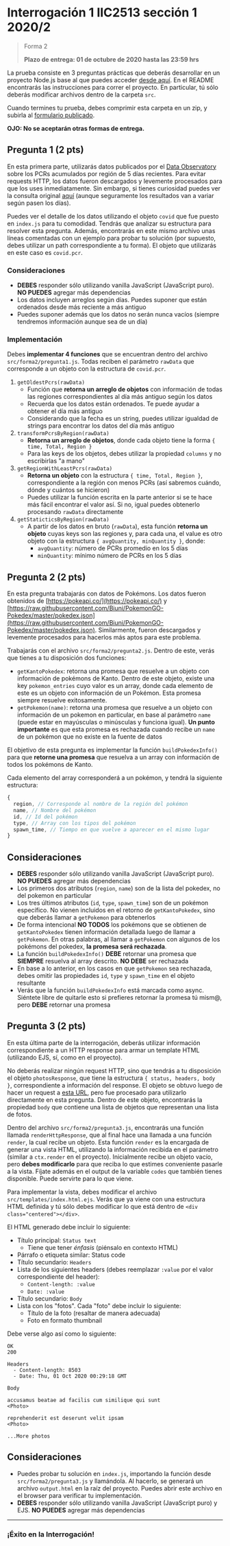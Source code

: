 # Interrogación 1 IIC2513 sección 1 2020/2
> Forma 2
>
> **Plazo de entrega: 01 de octubre de 2020 hasta las 23:59 hrs**

La prueba consiste en 3 preguntas prácticas que deberás desarrollar en un proyecto Node.js base al que puedes acceder [desde aquí](https://github.com/IIC2513-2020-2/interrogation-one). En el README encontrarás las instrucciones para correr el proyecto. En particular, tú sólo deberás modificar archivos dentro de la carpeta `src`.

Cuando termines tu prueba, debes comprimir esta carpeta en un zip, y subirla al [formulario publicado](https://forms.gle/TNBd4C6nMDW9mD587).

**OJO: No se aceptarán otras formas de entrega.**

## Pregunta 1 (2 pts)

En esta primera parte, utilizarás datos publicados por el [Data Observatory](https://github.com/Data-Observatory/covid19-API) sobre los PCRs acumulados por región de 5 días recientes. Para evitar requests HTTP, los datos fueron descargados y levemente procesados para que los uses inmediatamente. Sin embargo, si tienes curiosidad puedes ver la consulta original [aquí](http://covid19.dataobservatory.net:85/query?db=covid19&q=SELECT%20*%20FROM%20%22PCR_Regional%22%20ORDER%20BY%20time%20DESC%20LIMIT%2080) (aunque seguramente los resultados van a variar según pasen los días).

Puedes ver el detalle de los datos utilizando el objeto `covid` que fue puesto en `index.js` para tu comodidad. Tendrás que analizar su estructura para resolver esta pregunta. Además, encontrarás en este mismo archivo unas líneas comentadas con un ejemplo para probar tu solución (por supuesto, debes utilizar un path correspondiente a tu forma). El objeto que utilizarás en este caso es `covid.pcr`.

### Consideraciones
- **DEBES** responder sólo utilizando vanilla JavaScript (JavaScript puro). **NO PUEDES** agregar más dependencias
- Los datos incluyen arreglos según días. Puedes suponer que están ordenados desde más reciente a más antiguo
- Puedes suponer además que los datos no serán nunca vacíos (siempre tendremos información aunque sea de un día)

### Implementación

Debes **implementar 4 funciones** que se encuentran dentro del archivo `src/forma2/pregunta1.js`. Todas reciben el parámetro `rawData` que corresponde a un objeto con la estructura de `covid.pcr`.

1. `getOldestPcrs(rawData)`
    - Función que **retorna un arreglo de objetos** con información de todas las regiones correspondientes al día más antiguo según los datos
    - Recuerda que los datos están ordenados. Te puede ayudar a obtener el día más antiguo
    - Considerando que la fecha es un string, puedes utilizar igualdad de strings para encontrar los datos del día más antiguo
2. `transformPcrsByRegion(rawData)`
    - **Retorna un arreglo de objetos**, donde cada objeto tiene la forma `{ time, Total, Region }`
    - Para las keys de los objetos, debes utilizar la propiedad `columns` y no escribirlas "a mano"
3. `getRegionWithLeastPcrs(rawData)`
    - **Retorna un objeto** con la estructura `{ time, Total, Region }`, correspondiente a la región con menos PCRs (así sabremos cuándo, dónde y cuántos se hicieron)
    - Puedes utilizar la función escrita en la parte anterior si se te hace más fácil encontrar el valor así. Si no, igual puedes obtenerlo procesando `rawData` directamente
4. `getStaticticsByRegion(rawData)`
    - A partir de los datos en bruto (`rawData`), esta función **retorna un objeto** cuyas keys son las regiones y, para cada una, el value es otro objeto con la estructura `{ avgQuantity, minQuantity }`, donde:
      - `avgQuantity`: número de PCRs promedio en los 5 días
      - `minQuantity`: mínimo número de PCRs en los 5 días

## Pregunta 2 (2 pts)

En esta pregunta trabajarás con datos de Pokémons. Los datos fueron obtenidos de [https://pokeapi.co/](https://pokeapi.co/) y [https://raw.githubusercontent.com/Biuni/PokemonGO-Pokedex/master/pokedex.json](https://raw.githubusercontent.com/Biuni/PokemonGO-Pokedex/master/pokedex.json). Similarmente, fueron descargados y levemente procesados para hacerlos más aptos para este problema.

Trabajarás con el archivo `src/forma2/pregunta2.js`. Dentro de este, verás que tienes a tu disposición dos funciones:

- `getKantoPokedex`: retorna una promesa que resuelve a un objeto con información de pokémons de Kanto. Dentro de este objeto, existe una key `pokemon_entries` cuyo valor es un array, donde cada elemento de este es un objeto con información de un Pokémon. Esta promesa siempre resuelve exitosamente.
- `getPokemon(name)`: retorna una promesa que resuelve a un objeto con información de un pokemon en particular, en base al parámetro `name` (puede estar en mayúsculas o minúsculas y funciona igual). **Un punto importante** es que esta promesa es rechazada cuando recibe un `name` de un pokémon que no existe en la fuente de datos

El objetivo de esta pregunta es implementar la función `buildPokedexInfo()` para que **retorne una promesa** que resuelva a un array con información de todos los pokémons de Kanto.

Cada elemento del array corresponderá a un pokémon, y tendrá la siguiente estructura:
```javascript
{
  region, // Corresponde al nombre de la región del pokémon
  name, // Nombre del pokémon
  id, // Id del pokémon
  type, // Array con los tipos del pokémon
  spawn_time, // Tiempo en que vuelve a aparecer en el mismo lugar
}
```

## Consideraciones
- **DEBES** responder sólo utilizando vanilla JavaScript (JavaScript puro). **NO PUEDES** agregar más dependencias
- Los primeros dos atributos (`region`, `name`) son de la lista del pokedex, no del pokemon en particular
- Los tres últimos atributos (`id`, `type`, `spawn_time`) son de un pokémon específico. No vienen incluidos en el retorno de `getKantoPokedex`, sino que deberás llamar a `getPokemon` para obtenerlos
- De forma intencional **NO TODOS** los pokémons que se obtienen de `getKantoPokedex` tienen información detallada luego de llamar a `getPokemon`. En otras palabras, al llamar a `getPokemon` con algunos de los pokémons del pokedex, **la promesa será rechazada**.
- La función `buildPokedexInfo()` **DEBE** retornar una promesa que **SIEMPRE** resuelva al array descrito. **NO DEBE** ser rechazada
- En base a lo anterior, en los casos en que `getPokemon` sea rechazada, debes omitir las propiedades `id`, `type` y `spawn_time` en el objeto resultante
- Verás que la función `buildPokedexInfo` está marcada como async. Siéntete libre de quitarle esto si prefieres retornar la promesa tú mism@, pero **DEBE** retornar una promesa

## Pregunta 3 (2 pts)

En esta última parte de la interrogación, deberás utilizar información correspondiente a un HTTP response para armar un template HTML (utilizando EJS, sí, como en el proyecto).

No deberás realizar ningún request HTTP, sino que tendrás a tu disposición el objeto `photosResponse`, que tiene la estructura `{ status, headers, body }`, correspondiente a información del response. El objeto se obtuvo luego de hacer un request a [esta URL](https://jsonplaceholder.typicode.com/photos), pero fue procesado para utilizarlo directamente en esta pregunta. Dentro de este objeto, encontrarás la propiedad `body` que contiene una lista de objetos que representan una lista de fotos.

Dentro del archivo `src/forma2/pregunta3.js`, encontrarás una función llamada `renderHttpResponse`, que al final hace una llamada a una función `render`, la cual recibe un objeto. Esta función `render` es la encargada de generar una vista HTML, utilizando la información recibida en el parámetro (similar a `ctx.render` en el proyecto). Inicialmente recibe un objeto vacío, pero **debes modificarlo** para que reciba lo que estimes conveniente pasarle a la vista. Fíjate además en el output de la variable `codes` que también tienes disponible. Puede servirte para lo que viene.

Para implementar la vista, debes modificar el archivo `src/templates/index.html.ejs`. Verás que ya viene con una estructura HTML definida y tú sólo debes modificar lo que está dentro de `<div class="centered"></div>`.

El HTML generado debe incluir lo siguiente:
- Título principal: `Status text`
  - Tiene que tener *énfasis* (piénsalo en contexto HTML)
- Párrafo o etiqueta similar: Status code
- Título secundario: `Headers`
- Lista de los siguientes headers (debes reemplazar `:value` por el valor correspondiente del header):
  - `Content-length: :value`
  - `Date: :value`
- Título secundario: `Body`
- Lista con los "fotos". Cada "foto" debe incluir lo siguiente:
  - Título de la foto (resaltar de manera adecuada)
  - Foto en formato thumbnail

Debe verse algo así como lo siguiente:
```
OK
200

Headers
  - Content-length: 8503
  - Date: Thu, 01 Oct 2020 00:29:18 GMT

Body

accusamus beatae ad facilis cum similique qui sunt
<Photo>

reprehenderit est deserunt velit ipsam
<Photo>

...More photos
```

## Consideraciones
- Puedes probar tu solución en `index.js`, importando la función desde `src/forma2/pregunta3.js` y llamándola. Al hacerlo, se generará un archivo `output.html` en la raíz del proyecto. Puedes abrir este archivo en el browser para verificar tu implementación.
- **DEBES** responder sólo utilizando vanilla JavaScript (JavaScript puro) y EJS. **NO PUEDES** agregar más dependencias

---

### ¡Éxito en la Interrogación!
